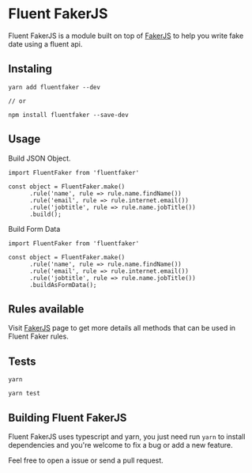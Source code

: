 # Fluent FakerJS

Fluent FakerJS is a module built on top of [FakerJS] to help you write fake date using a fluent api.

## Instaling

```
yarn add fluentfaker --dev

// or

npm install fluentfaker --save-dev
```

## Usage

Build JSON Object.

```
import FluentFaker from 'fluentfaker'

const object = FluentFaker.make()
      .rule('name', rule => rule.name.findName())
      .rule('email', rule => rule.internet.email())
      .rule('jobtitle', rule => rule.name.jobTitle())
      .build();
```

Build Form Data

```
import FluentFaker from 'fluentfaker'

const object = FluentFaker.make()
      .rule('name', rule => rule.name.findName())
      .rule('email', rule => rule.internet.email())
      .rule('jobtitle', rule => rule.name.jobTitle())
      .buildAsFormData();
```

## Rules available

Visit [FakerJS] page to get more details all methods that can be used in Fluent Faker rules.

[fakerjs]: https://github.com/Marak/faker.js

## Tests

```
yarn

yarn test
```

## Building Fluent FakerJS

Fluent FakerJS uses typescript and yarn, you just need run `yarn` to install dependencies and you're welcome to fix a bug or add a new feature.

Feel free to open a issue or send a pull request.
